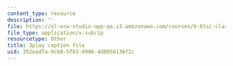 ```yaml
---
content_type: resource
description: ''
file: https://ol-ocw-studio-app-qa.s3.amazonaws.com/courses/8-01sc-classical-mechanics-fall-2016/392eadfa9cb05f8399864d0056136f2c_2guwjwIHmGg.vtt
file_type: application/x-subrip
resourcetype: Other
title: 3play caption file
uid: 392eadfa-9cb0-5f83-9986-4d0056136f2c
---
```

